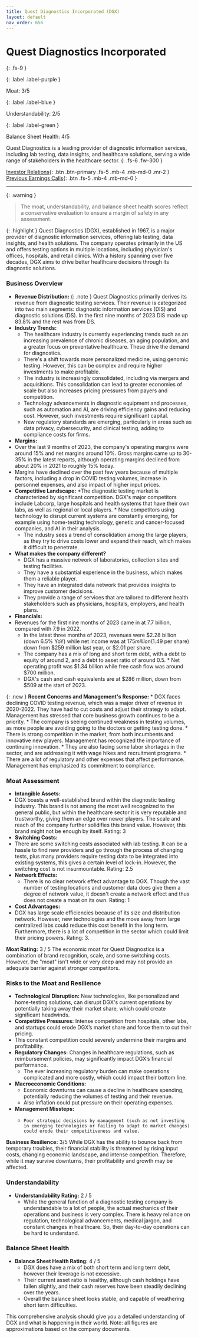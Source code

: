 ```yaml
---
title: Quest Diagnostics Incorporated (DGX)
layout: default
nav_order: 656
---
```


# Quest Diagnostics Incorporated
{: .fs-9 }

{: .label .label-purple }

Moat: 3/5

{: .label .label-blue }

Understandability: 2/5

{: .label .label-green }

Balance Sheet Health: 4/5

Quest Diagnostics is a leading provider of diagnostic information services, including lab testing, data insights, and healthcare solutions, serving a wide range of stakeholders in the healthcare sector.
{: .fs-6 .fw-300 }

[Investor Relations](https://www.google.com/search?q=DGX+investor+relations){: .btn .btn-primary .fs-5 .mb-4 .mb-md-0 .mr-2 }
[Previous Earnings Calls](https://discountingcashflows.com/company/DGX/transcripts/){: .btn .fs-5 .mb-4 .mb-md-0 }

---

{: .warning }
>The moat, understandability, and balance sheet health scores reflect a conservative evaluation to ensure a margin of safety in any assessment.



{: .highlight }
Quest Diagnostics (DGX), established in 1967, is a major provider of diagnostic information services, offering lab testing, data insights, and health solutions. The company operates primarily in the US and offers testing options in multiple locations, including physician's offices, hospitals, and retail clinics. With a history spanning over five decades, DGX aims to drive better healthcare decisions through its diagnostic solutions.

### Business Overview

*   **Revenue Distribution:**
{: .note }
Quest Diagnostics primarily derives its revenue from diagnostic testing services. Their revenue is categorized into two main segments: diagnostic information services (DIS) and diagnostic solutions (DS). In the first nine months of 2023 DIS made up 83.8% and the rest was from DS.
*   **Industry Trends:**
      *   The healthcare industry is currently experiencing trends such as an increasing prevalence of chronic diseases, an aging population, and a greater focus on preventative healthcare. These drive the demand for diagnostics.
       *   There's a shift towards more personalized medicine, using genomic testing. However, this can be complex and require higher investments to make profitable. 
     *    The industry is increasingly consolidated, including via mergers and acquisitions. This consolidation can lead to greater economies of scale but also increases pricing pressures from payers and competition.
       *   Technology advancements in diagnostic equipment and processes, such as automation and AI, are driving efficiency gains and reducing cost. However, such investments require significant capital.
       *  New regulatory standards are emerging, particularly in areas such as data privacy, cybersecurity, and clinical testing, adding to compliance costs for firms.
*   **Margins:**
   *   Over the last 9 months of 2023, the company's operating margins were around 15% and net margins around 10%. Gross margins came up to 30-35% in the latest reports, although operating margins declined from about 20% in 2021 to roughly 15% today.
  *  Margins have declined over the past few years because of multiple factors, including a drop in COVID testing volumes, increase in personnel expenses, and also impact of higher input prices.
*   **Competitive Landscape:**
        *The diagnostic testing market is characterized by significant competition. DGX's major competitors include Labcorp, large hospitals and health systems that have their own labs, as well as regional or local players.
        *    New competitors using technology to disrupt current systems are constantly emerging, for example using home-testing technology, genetic and cancer-focused companies, and AI in their analysis.
      *    The industry sees a trend of consolidation among the large players, as they try to drive costs lower and expand their reach, which makes it difficult to penetrate.
*   **What makes the company different?**
     *   DGX has a massive network of laboratories, collection sites and testing facilities.
       *   They have a substantial experience in the business, which makes them a reliable player.
     *   They have an integrated data network that provides insights to improve customer decisions.
      *   They provide a range of services that are tailored to different health stakeholders such as physicians, hospitals, employers, and health plans.
*   **Financials:**
   *  Revenues for the first nine months of 2023 came in at 7.7 billion, compared with 7.9 in 2022.
      * In the latest three months of 2023, revenues were $2.28 billion (down 6.5% YoY) while net income was at $175 million ($1.49 per share) down from $259 million last year, or $2.01 per share.
      *   The company has a mix of long and short term debt, with a debt to equity of around 2, and a debt to asset ratio of around 0.5.
    *  Net operating profit was $1.34 billion while free cash flow was around $700 million.
      *   DGX's cash and cash equivalents are at $286 million, down from $509 at the start of 2023.

{: .new }
**Recent Concerns and Management's Response:**
    *   DGX faces declining COVID testing revenue, which was a major driver of revenue in 2020-2022. They have had to cut costs and adjust their strategy to adapt. Management has stressed that core business growth continues to be a priority.
        *   The company is seeing continued weakness in testing volumes, as more people are avoiding going to the doctors or getting testing done.
       *  There is strong competition in the market, from both incumbents and innovative new players. Management has recognized the importance of continuing innovation. 
        *   They are also facing some labor shortages in the sector, and are addressing it with wage hikes and recruitment programs.
        *  There are a lot of regulatory and other expenses that affect performance. Management has emphasized its commitment to compliance.

### Moat Assessment

*   **Intangible Assets:**
   *   DGX boasts a well-established brand within the diagnostic testing industry. This brand is not among the most well recognized to the general public, but within the healthcare sector it is very reputable and trustworthy, giving them an edge over newer players. The scale and reach of the company further solidifies this brand value. However, this brand might not be enough by itself. Rating: 3
*    **Switching Costs:**
   * There are some switching costs associated with lab testing. It can be a hassle to find new providers and go through the process of changing tests, plus many providers require testing data to be integrated into existing systems, this gives a certain level of lock-in. However, the switching cost is not insurmountable. Rating: 2.5
*   **Network Effects:**
    * There is no clear network effect advantage to DGX. Though the vast number of testing locations and customer data does give them a degree of network value, it doesn't create a network effect and thus does not create a moat on its own. Rating: 1
*   **Cost Advantages:**
   * DGX has large scale efficiencies because of its size and distribution network. However, new technologies and the move away from large centralized labs could reduce this cost benefit in the long term. Furthermore, there is a lot of competition in the sector which could limit their pricing powers. Rating: 3.

**Moat Rating:** 3 / 5
The economic moat for Quest Diagnostics is a combination of brand recognition, scale, and some switching costs. However, the "moat" isn't wide or very deep and may not provide an adequate barrier against stronger competitors.

### Risks to the Moat and Resilience

*   **Technological Disruption:** New technologies, like personalized and home-testing solutions, can disrupt DGX's current operations by potentially taking away their market share, which could create significant headwinds.
*   **Competitive Pressures:**  Intense competition from hospitals, other labs, and startups could erode DGX’s market share and force them to cut their pricing.
   *   This constant competition could severely undermine their margins and profitability. 
*   **Regulatory Changes:** Changes in healthcare regulations, such as reimbursement policies, may significantly impact DGX’s financial performance. 
     *  The ever increasing regulatory burden can make operations complicated and more costly, which could impact their bottom line.
*   **Macroeconomic Conditions:**
     *    Economic downturns can cause a decline in healthcare spending, potentially reducing the volumes of testing and their revenue.
     *   Also inflation could put pressure on their operating expenses.
*   **Management Missteps:**
      *     Poor strategic decisions by management (such as not investing in emerging technologies or failing to adapt to market changes) could erode their competitiveness and value.

**Business Resilience:** 3/5
While DGX has the ability to bounce back from temporary troubles, their financial stability is threatened by rising input costs, changing economic landscape, and intense competition. Therefore, while it may survive downturns, their profitability and growth may be affected.

### Understandability

*   **Understandability Rating:** 2 / 5
    *   While the general function of a diagnostic testing company is understandable to a lot of people, the actual mechanics of their operations and business is very complex. There is heavy reliance on regulation, technological advancements, medical jargon, and constant changes in healthcare. So, their day-to-day operations can be hard to understand. 

### Balance Sheet Health

*  **Balance Sheet Health Rating:** 4 / 5
    *   DGX does have a mix of both short term and long term debt, however their leverage is not excessive. 
   *    Their current asset ratio is healthy, although cash holdings have fallen slightly, and their cash reserves have been steadily declining over the years.
     *    Overall the balance sheet looks stable, and capable of weathering short term difficulties.

This comprehensive analysis should give you a detailed understanding of DGX and what is happening in their world. Note: all figures are approximations based on the company documents.
